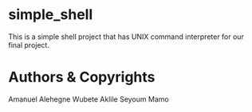 # simple_shell
This is a simple shell project that has UNIX command interpreter for our final project.

# Authors & Copyrights
Amanuel Alehegne Wubete
Aklile Seyoum Mamo